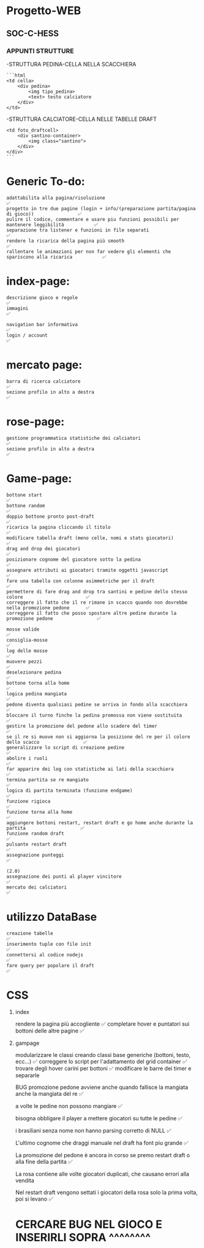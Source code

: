 # Progetto-WEB
## SOC-C-HESS

### APPUNTI STRUTTURE
-STRUTTURA PEDINA-CELLA NELLA SCACCHIERA

    ```html
    <td cella>
        <div pedina>
            <img tipo_pedina>
            <text> testo calciatore
        </div>
    </td>

-STRUTTURA CALCIATORE-CELLA NELLE TABELLE DRAFT

    <td foto_draftcell>
        <div santino-container>
            <img class="santino">
        </div>
    </div>
    ```
###




# Generic To-do:

    adattabilita alla pagina/risoluzione                                                            ✅
    progetto in tre due pagine (login + info/(preparazione partita/pagina di gioco))                ✅
    pulire il codice, commentare e usare piu funzioni possibili per mantenere leggibilità           ✅
    separazione tra listener e funzioni in file separati                                            ✅
    rendere la ricarica della pagina più smooth                                                     ✅
    rallentare le animazioni per non far vedere gli elementi che spariscono alla ricarica           ✅

# index-page:

    descrizione gioco e regole                                                                      ✅
    immagini                                                                                        ✅
    
    navigation bar informativa                                                                      ✅
    login / account                                                                                 ✅

# mercato page:

    barra di ricerca calciatore                                                                     ✅ 
    sezione profilo in alto a destra                                                                ✅

    
# rose-page:

    gestione programmatica statistiche dei calciatori                                               ✅
    sezione profilo in alto a destra                                                                ✅


# Game-page:

    bottone start                                                                                   ✅
    bottone random                                                                                  ✅
    doppio bottone pronto post-draft                                                                ✅
    ricarica la pagina cliccando il titolo                                                          ✅
    modificare tabella draft (meno celle, nomi e stats giocatori)                                   ✅ 
    drag and drop dei giocatori                                                                     ✅
    posizionare cognome del giocatore sotto la pedina                                               ✅
    assegnare attributi ai giocatori tramite oggetti javascript                                     ✅
    fare una tabella con colonne asimmetriche per il draft                                          ✅
    permettere di fare drag and drop tra santini e pedine dello stesso colore                       ✅
    correggere il fatto che il re rimane in scacco quando non dovrebbe nella promozione pedone      ✅
    correggere il fatto che posso spostare altre pedine durante la promozione pedone                ✅

    mosse valide                                                                                    ✅
    consiglia-mosse                                                                                 ✅
    log delle mosse                                                                                 ✅
    muovere pezzi                                                                                   ✅
    deselezionare pedina                                                                            ✅
    bottone torna alla home                                                                         ✅
    logica pedina mangiata                                                                          ✅
    pedone diventa qualsiasi pedine se arriva in fondo alla scacchiera                              ✅
    bloccare il turno finche la pedina promossa non viene sostituita                                ✅
    gestire la promozione del pedone allo scadere del timer                                         ✅
    se il re si muove non si aggiorna la posizione del re per il colore dello scacco                ✅
    generalizzare lo script di creazione pedine                                                     ✅
    abolire i ruoli                                                                                 ✅
    far apparire dei log con statistiche ai lati della scacchiera                                   ✅
    termina partita se re mangiato                                                                  ✅
    logica di partita terminata (funzione endgame)                                                  ✅
    funzione rigioca                                                                                ✅
    funzione torna alla home                                                                        ✅
    aggiungere bottoni restart, restart draft e go home anche durante la partita                    ✅
    funzione random draft                                                                           ✅
    pulsante restart draft                                                                          ✅
    assegnazione punteggi                                                                           ✅

    (2.0)
    assegnazione dei punti al player vincitore                                                      ✅
    mercato dei calciatori                                                                          ✅
                                                                                           


# utilizzo DataBase
    creazione tabelle                                                                               ✅
    inserimento tuple con file init                                                                 ✅
    connettersi al codice nodejs                                                                    ✅
    fare query per popolare il draft                                                                ✅

    
# CSS

1. index

    rendere la pagina più accogliente                                                               ✅
    completare hover e puntatori sui bottoni delle altre pagine                                     ✅





2. gampage

    modularizzare le classi creando classi base generiche (bottoni, testo, ecc...)                  ✅
    correggere lo script per l'adattamento del grid container                                       ✅
    trovare degli hover carini per bottoni                                                          ✅
    modificare le barre dei timer e separarle                                   

    BUG
    promozione pedone avviene anche quando fallisce la mangiata anche la mangiata del re            ✅

    a volte le pedine non possono mangiare                                                          ✅

    bisogna obbligare il player a mettere giocatori su tutte le pedine                              ✅

    i brasiliani senza nome non hanno parsing corretto di NULL                                      ✅

    L'ultimo cognome che draggi manuale nel draft ha font piu grande                                ✅

    La promozione del pedone è ancora in corso se premo restart draft o alla fine della partita     ✅

    La rosa contiene alle volte giocatori duplicati, che causano errori alla vendita

    Nel restart draft vengono settati i giocatori della rosa solo la prima volta, poi si levano     ✅


    # CERCARE BUG NEL GIOCO E INSERIRLI SOPRA ^^^^^^^^

    


    